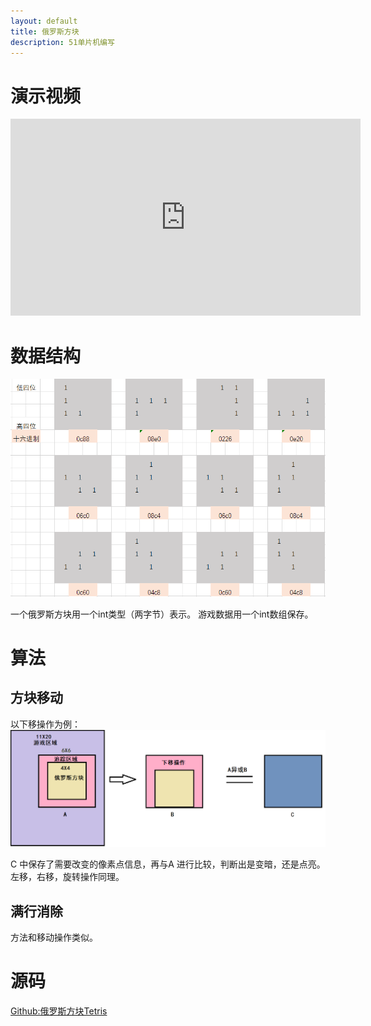 ```yaml
---
layout: default
title: 俄罗斯方块
description: 51单片机编写
---
```

# 演示视频

<iframe width="560" height="315" src="https://showmore.com/zh/embed/xh4jdpm"  frameborder="0" allow="encrypted-media" allowfullscreen></iframe>

# 数据结构

![](picture/方块.PNG)

一个俄罗斯方块用一个int类型（两字节）表示。
游戏数据用一个int数组保存。

# 算法

## 方块移动

以下移操作为例：
![](picture/操作算法.png)

C 中保存了需要改变的像素点信息，再与A 进行比较，判断出是变暗，还是点亮。
左移，右移，旋转操作同理。

## 满行消除

方法和移动操作类似。

# 源码

[Github:俄罗斯方块Tetris](https://github.com/Keryle/Keil_C/tree/master/Tetris)

